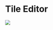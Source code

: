 # Tile Editor

[![](https://img.youtube.com/vi/kuE091wvOuY/0.jpg)](https://www.youtube.com/watch?v=kuE091wvOuY)

